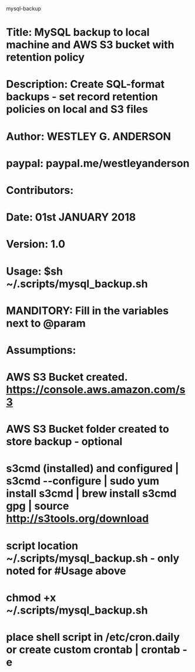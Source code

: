 mysql-backup

# Title:        MySQL backup to local machine and AWS S3 bucket with retention policy
# Description:  Create SQL-format backups - set record retention policies on local and S3 files
#
# Author:       WESTLEY G. ANDERSON
# paypal:       paypal.me/westleyanderson
# Contributors:
# Date:         01st JANUARY 2018
# Version:      1.0
# Usage:        $sh ~/.scripts/mysql_backup.sh
#
# MANDITORY:    Fill in the variables next to @param
# Assumptions:
#               AWS S3 Bucket created. https://console.aws.amazon.com/s3
#               AWS S3 Bucket folder created to store backup - optional
#               s3cmd (installed) and configured | s3cmd --configure | sudo yum install s3cmd | brew install s3cmd gpg | source http://s3tools.org/download
#               script location ~/.scripts/mysql_backup.sh - only noted for #Usage above
#               chmod +x ~/.scripts/mysql_backup.sh
#               place shell script in /etc/cron.daily or create custom crontab | crontab -e
